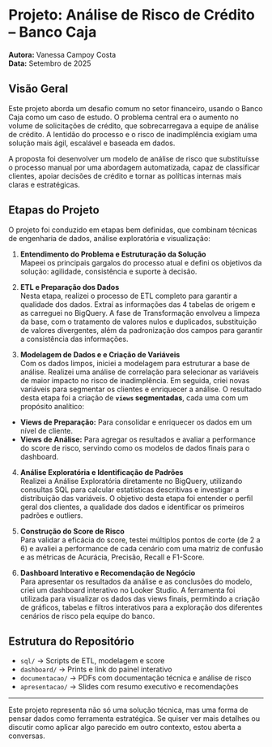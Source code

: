 # Projeto: Análise de Risco de Crédito – Banco Caja

**Autora:** Vanessa Campoy Costa  
**Data:** Setembro de 2025  

## Visão Geral

Este projeto aborda um desafio comum no setor financeiro, usando o Banco Caja como um caso de estudo. O problema central era o aumento no volume de solicitações de crédito, que sobrecarregava a equipe de análise de crédito. A lentidão do processo e o risco de inadimplência exigiam uma solução mais ágil, escalável e baseada em dados.

A proposta foi desenvolver um modelo de análise de risco que substituísse o processo manual por uma abordagem automatizada, capaz de classificar clientes, apoiar decisões de crédito e tornar as políticas internas mais claras e estratégicas.

## Etapas do Projeto

O projeto foi conduzido em etapas bem definidas, que combinam técnicas de engenharia de dados, análise exploratória e visualização:

1. **Entendimento do Problema e Estruturação da Solução**  
   Mapeei os principais gargalos do processo atual e defini os objetivos da solução: agilidade, consistência e suporte à decisão.

2. **ETL e Preparação dos Dados**  
   Nesta etapa, realizei o processo de ETL completo para garantir a qualidade dos dados. Extraí as informações das 4 tabelas de origem e as carreguei no BigQuery. A fase de Transformação envolveu a limpeza da base, com o tratamento de valores nulos e duplicados, substituição de valores divergentes, além da padronização dos campos para garantir a consistência das informações.

3. **Modelagem de Dados e e Criação de Variáveis**  
   Com os dados limpos, iniciei a modelagem para estruturar a base de análise. Realizei uma análise de correlação para selecionar as variáveis de maior impacto no risco de inadimplência. Em seguida, criei novas variáveis para segmentar os clientes e enriquecer a análise. O resultado desta etapa foi a criação de **`views` segmentadas**, cada uma com um propósito analítico:
* **Views de Preparação:** Para consolidar e enriquecer os dados em um nível de cliente.
* **Views de Análise:** Para agregar os resultados e avaliar a performance do score de risco, servindo como os modelos de dados finais para o dashboard.

4. **Análise Exploratória e Identificação de Padrões**  
   Realizei a Análise Exploratória diretamente no BigQuery, utilizando consultas SQL para calcular estatísticas descritivas e investigar a distribuição das variáveis. O objetivo desta etapa foi entender o perfil geral dos clientes, a qualidade dos dados e identificar os primeiros padrões e outliers.

5. **Construção do Score de Risco**  
   Para validar a eficácia do score, testei múltiplos pontos de corte (de 2 a 6) e avaliei a performance de cada cenário com uma matriz de confusão e as métricas de Acurácia, Precisão, Recall e F1-Score.

6. **Dashboard Interativo e Recomendação de Negócio**  
   Para apresentar os resultados da análise e as conclusões do modelo, criei um dashboard interativo no Looker Studio. A ferramenta foi utilizada para visualizar os dados das views finais, permitindo a criação de gráficos, tabelas e filtros interativos para a exploração dos diferentes cenários de risco pela equipe do banco.

## Estrutura do Repositório

- `sql/` → Scripts de ETL, modelagem e score  
- `dashboard/` → Prints e link do painel interativo  
- `documentacao/` → PDFs com documentação técnica e análise de risco  
- `apresentacao/` → Slides com resumo executivo e recomendações  

---

Este projeto representa não só uma solução técnica, mas uma forma de pensar dados como ferramenta estratégica. Se quiser ver mais detalhes ou discutir como aplicar algo parecido em outro contexto, estou aberta a conversas.
